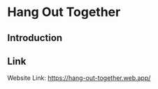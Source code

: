 # Hang Out Together

## Introduction

## Link
Website Link: <https://hang-out-together.web.app/><br/>
